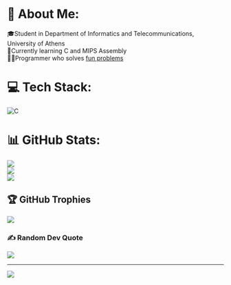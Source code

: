 <!-- crstalle's personal biography -->
# 💫 About Me:
🎓Student in Department of Informatics and Telecommunications, University of Athens<br>🧠Currently learning C and MIPS Assembly<br>🧑‍💻Programmer who solves [fun problems](https://github.com/crstalle/Fun-Problems)

# 💻 Tech Stack:
![C](https://img.shields.io/badge/c-%2300599C.svg?style=plastic&logo=c&logoColor=white)
# 📊 GitHub Stats:
![](https://github-readme-stats.vercel.app/api?username=crstalle&theme=midnight-purple&hide_border=false&include_all_commits=false&count_private=false)<br/>
![](https://github-readme-streak-stats.herokuapp.com/?user=crstalle&theme=midnight-purple&hide_border=false)<br/>
![](https://github-readme-stats.vercel.app/api/top-langs/?username=crstalle&theme=midnight-purple&hide_border=false&include_all_commits=false&count_private=false&layout=compact)

## 🏆 GitHub Trophies
![](https://github-profile-trophy.vercel.app/?username=crstalle&theme=discord&no-frame=false&no-bg=true&margin-w=4)

### ✍️ Random Dev Quote
![](https://quotes-github-readme.vercel.app/api?type=horizontal&theme=radical)

---
[![](https://visitcount.itsvg.in/api?id=crstalle&icon=5&color=6)](https://visitcount.itsvg.in)

<!-- Proudly created with GPRM ( https://gprm.itsvg.in ) -->

